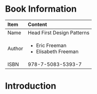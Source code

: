 # Book Information

| Item | Content |
| :-- | :-- |
| Name| Head First Design Patterns |
| Author | <ul><li>Eric Freeman</li><li>Elisabeth Freeman</li></ul> |
| ISBN | 978-7-5083-5393-7 |


# Introduction
